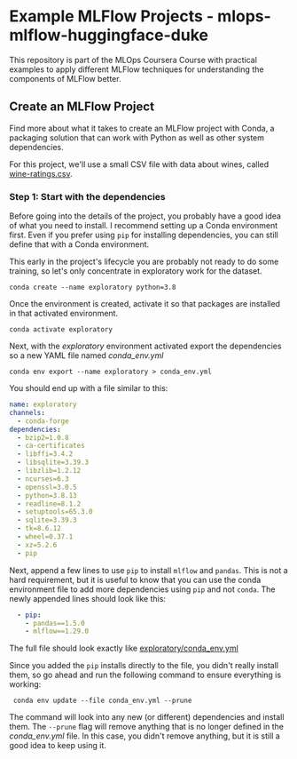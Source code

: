 
# Example MLFlow Projects - mlops-mlflow-huggingface-duke

This repository is part of the MLOps Coursera Course with practical examples to apply different MLFlow techniques for understanding the components of MLFlow better.


## Create an MLFlow Project

Find more about what it takes to create an MLFlow project with Conda, a packaging solution that can work with Python as well as other system dependencies.

For this project, we'll use a small CSV file with data about wines, called [wine-ratings.csv](wine-ratings.csv).

### Step 1: Start with the dependencies

Before going into the details of the project, you probably have a good idea of what you need to install. I recommend setting up a Conda environment first. Even if you prefer using `pip` for installing dependencies, you can still define that with a Conda environment.

This early in the project's lifecycle you are probably not ready to do some training, so let's only concentrate in exploratory work for the dataset.

```
conda create --name exploratory python=3.8
```

Once the environment is created, activate it so that packages are installed in that activated environment.

```
conda activate exploratory
```

Next, with the _exploratory_ environment activated export the dependencies so a new YAML file named _conda_env.yml_

```
conda env export --name exploratory > conda_env.yml
```

You should end up with a file similar to this:

```yaml
name: exploratory
channels:
  - conda-forge
dependencies:
  - bzip2=1.0.8
  - ca-certificates
  - libffi=3.4.2
  - libsqlite=3.39.3
  - libzlib=1.2.12
  - ncurses=6.3
  - openssl=3.0.5
  - python=3.8.13
  - readline=8.1.2
  - setuptools=65.3.0
  - sqlite=3.39.3
  - tk=8.6.12
  - wheel=0.37.1
  - xz=5.2.6
  - pip
```

Next, append a few lines to use `pip` to install `mlflow` and `pandas`. This is not a hard requirement, but it is useful to know that you can use the conda environment file to add more dependencies using `pip` and not `conda`. The newly appended lines should look like this:

```yaml
  - pip:
    - pandas==1.5.0
    - mlflow==1.29.0
```

The full file should look exactly like [exploratory/conda_env.yml](./exploratory/conda_env.yml)

Since you added the `pip` installs directly to the file, you didn't really install them, so go ahead and run the following command to ensure everything is working:

```
 conda env update --file conda_env.yml --prune
```

The command will look into any new (or different) dependencies and install them. The `--prune` flag will remove anything that is no longer defined in the _conda_env.yml_ file. In this case, you didn't remove anything, but it is still a good idea to keep using it.
